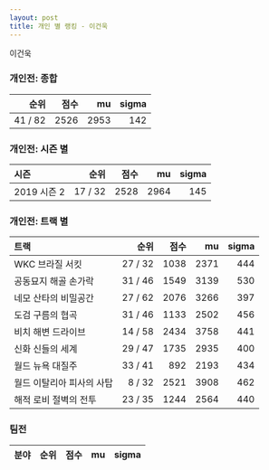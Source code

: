 ```yaml
---
layout: post
title: 개인 별 랭킹 - 이건욱
---
```


이건욱

### 개인전: 종합

| 순위 | 점수 | mu | sigma |
|---:|---:|---:|---:|
| 41 / 82 | 2526 | 2953 | 142 |

### 개인전: 시즌 별

| 시즌 | 순위 | 점수 | mu | sigma |
|:---|---:|---:|---:|---:|
| 2019 시즌 2 | 17 / 32 | 2528 | 2964 | 145 |

### 개인전: 트랙 별

| 트랙 | 순위 | 점수 | mu | sigma |
|:---|---:|---:|---:|---:|
| WKC 브라질 서킷 | 27 / 32 | 1038 | 2371 | 444 |
| 공동묘지 해골 손가락 | 31 / 46 | 1549 | 3139 | 530 |
| 네모 산타의 비밀공간 | 27 / 62 | 2076 | 3266 | 397 |
| 도검 구름의 협곡 | 31 / 46 | 1133 | 2502 | 456 |
| 비치 해변 드라이브 | 14 / 58 | 2434 | 3758 | 441 |
| 신화 신들의 세계 | 29 / 47 | 1735 | 2935 | 400 |
| 월드 뉴욕 대질주 | 33 / 41 | 892 | 2193 | 434 |
| 월드 이탈리아 피사의 사탑 | 8 / 32 | 2521 | 3908 | 462 |
| 해적 로비 절벽의 전투 | 23 / 35 | 1244 | 2564 | 440 |

### 팀전

| 분야 | 순위 | 점수 | mu | sigma |
|:---|---:|---:|---:|---:|
